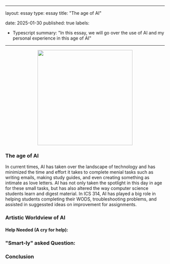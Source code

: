 
---
layout: essay
type: essay
title: "The age of AI"

date: 2025-01-30
published: true
labels:
  - Typescript
summary: "In this essay, we will go over the use of AI and my personal experience in this age of AI"
---

<div style="display: flex; justify-content: center; align-items: center;">
    <img class="img-fluid" src="https://www.massachusettspta.org/wp-content/uploads/2019/09/questions-medium-1366x750.jpg" 
         width="300px" height="auto">
</div>



### The age of AI
In current times, AI has taken over the landscape of technology and has minimized the time and effort it takes to complete menial tasks such as writing emails, making study guides, and even creating something as intimate as love letters. AI has not only taken the spotlight in this day in age for these small tasks, but has also altered the way computer science students learn and digest material. In ICS 314, AI has played a big role in helping students completing their WODS, troubleshooting problems, and assisted in suggessted ideas on improvement for assignments. 


### Artistic Worldview of AI


#### Help Needed (A cry for help):

### "Smart-ly" asked Question:


### Conclusion

